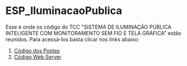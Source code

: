 # ESP_IluminacaoPublica

  Esse é onde os código do TCC "SISTEMA DE ILUMINAÇÃO PÚBLICA INTELIGENTE COM MONITORAMENTO SEM FIO E TELA GRÁFICA" estão reunidos. Para acessá-los basta clicar nos links abaixo:

  1. [Código dos Postes](https://github.com/desmotivado/ESP_IluminacaoPublica/blob/master/CodigoPoste)
  2. [Código Web Server](https://github.com/desmotivado/ESP_IluminacaoPublica/blob/master/CodigoWebServer)
